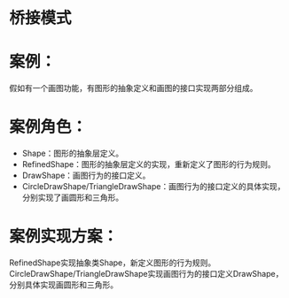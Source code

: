 # 桥接模式

# 案例：

   假如有一个画图功能，有图形的抽象定义和画图的接口实现两部分组成。

# 案例角色：

 - Shape：图形的抽象层定义。
 - RefinedShape：图形的抽象层定义的实现，重新定义了图形的行为规则。
 - DrawShape：画图行为的接口定义。
 - CircleDrawShape/TriangleDrawShape：画图行为的接口定义的具体实现，分别实现了画圆形和三角形。
  
# 案例实现方案：

 RefinedShape实现抽象类Shape，新定义图形的行为规则。CircleDrawShape/TriangleDrawShape实现画图行为的接口定义DrawShape，分别具体实现画圆形和三角形。